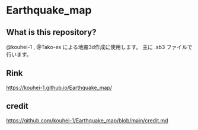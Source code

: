 # Earthquake_map
## What is this repository?
@kouhei-1 , @Tako-ex による地震3d作成に使用します。
主に .sb3 ファイルで行います。
## Rink
https://kouhei-1.github.io/Earthquake_map/
## credit
https://github.com/kouhei-1/Earthquake_map/blob/main/credit.md
